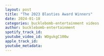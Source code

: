 ```yaml
---
layout: post
title: "The 2023 Blasties Award Winners"
date: 2024-01-18
categories: bucklebomb-entertainment videos
author: bucklebomb-entertainment
spotify_track_id: 
youtube_video_id: WOgukgC100w
apple_track_id: 
youtube_metadata: 
---
```

